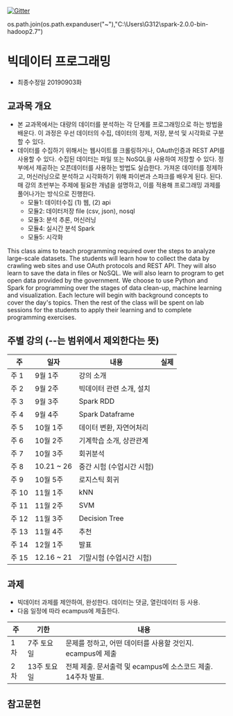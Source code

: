 [![Gitter](https://badges.gitter.im/smu405/s.svg)](https://gitter.im/smu405/s?utm_source=badge&utm_medium=badge&utm_campaign=pr-badge)

os.path.join(os.path.expanduser("~"),"C:\Users\G312\spark-2.0.0-bin-hadoop2.7")
# 빅데이터 프로그래밍

* 최종수정일 20190903화

## 교과목 개요

* 본 교과목에서는 대량의 데이터를 분석하는 각 단계를 프로그래밍으로 하는 방법을 배운다.
이 과정은 우선 데이터의 수집, 데이터의 정제, 저장, 분석 및 시각화로 구분할 수
있다.
* 데이터를 수집하기 위해서는 웹사이트를 크롤링하거나, OAuth인증과 REST API를 사용할 수 있다.
수집된 데이터는 파일 또는 NoSQL을 사용하여 저장할 수 있다.
정부에서 제공하는 오픈데이터를 사용하는 방법도 실습한다.
가져온 데이터를 정제하고, 머신러닝으로 분석하고 시각화하기 위해 파이썬과 스파크를 배우게 된다.
된다. 매 강의 초반부는 주제에 필요한 개념을 설명하고, 이를 적용해 프로그래밍 과제를 풀어나가는 방식으로 진행한다.
    * 모듈1: 데이터수집 (1) 웹, (2) api
    * 모듈2: 데이터저장 file (csv, json), nosql
    * 모듈3: 분석 추론, 머신러닝
    * 모듈4: 실시간 분석 Spark
    * 모듈5: 시각화

This class aims to teach programming required over the steps to analyze large-scale datasets.
The students will learn how to collect the data by crawling web sites and use OAuth protocols and REST API.
They will also learn to save the data in files or NoSQL.
We will also learn to program to get open data provided by the government.
We choose to use Python and Spark for programming over the stages of data clean-up, machine learning and visualization.
Each lecture will begin with background concepts to cover the day's topics.
Then the rest of the class will be spent on lab sessions for the students to apply their learning and to complete programming exercises.

## 주별 강의 (--는 범위에서 제외한다는 뜻)

주 | 일자 | 내용 | 실제
-----|-----|-----|-----
주 1 |  9월 1주 | 강의 소개 
주 2 |  9월 2주 | 빅데이터 관련 소개, 설치
주 3 |  9월 3주 | Spark RDD
주 4 |  9월 4주 | Spark Dataframe
주 5 |  10월 1주 | 데이터 변환, 자연어처리
주 6 |  10월 2주 | 기계학습 소개, 상관관계
주 7 |  10월 3주 | 회귀분석
주 8 |  10.21 ~ 26 | 중간 시험 (수업시간 시험)
주 9 |  10월 5주 | 로지스틱 회귀
주 10 |  11월 1주 | kNN
주 11 |  11월 2주 | SVM
주 12 |  11월 3주 | Decision Tree
주 13 |  11월 4주 | 추천
주 14 |  12월 1주 | 발표
주 15 |  12.16 ~ 21 | 기말시험 (수업시간 시험)

## 과제
* 빅데이터 과제를 제안하여, 완성한다. 데이터는 댓글, 열린데이터 등 사용.
* 다음 일정에 따라 ecampus에 제출한다.

주 | 기한 | 내용
-----|-----|-----
1차 | 7주 토요일 | 문제를 정하고, 어떤 데이터를 사용할 것인지. ecampus에 제출
2차 | 13주 토요일 | 전체 제출. 문서출력 및 ecampus에 소스코드 제출. 14주차 발표.

## 참고문헌


